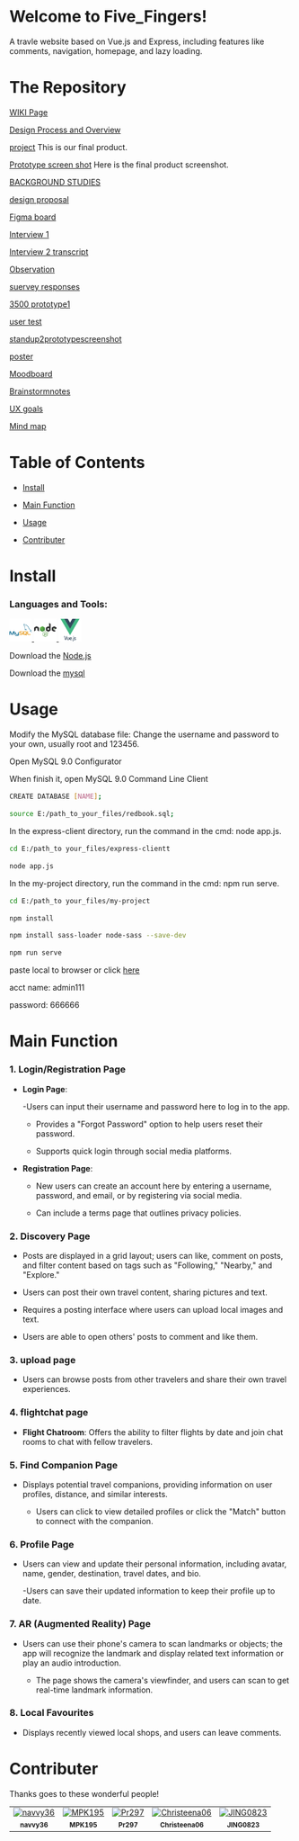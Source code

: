 # Welcome to Five_Fingers!
A travle website based on Vue.js and Express, including features like comments, navigation, homepage, and lazy loading.

# The Repository


[ WIKI Page](https://github.com/DECO-3500/Five_Fingers/wiki)

[ Design Process and Overview](https://github.com/DECO-3500/Five_Fingers/wiki/Design-Process-and-Overview)


[ project](https://github.com/DECO-3500/Five_Fingers/tree/main/project) This is our final product.

[ Prototype screen shot](https://github.com/DECO-3500/Five_Fingers/tree/main/Prototype%20screent%20shot) Here is the final product screenshot.

[ BACKGROUND STUDIES](https://github.com/DECO-3500/Five_Fingers/blob/main/BACKGROUND%20STUDIES.pdf)

[ design proposal](https://github.com/DECO-3500/Five_Fingers/blob/main/design%20proposal.pptx)

[ Figma board](https://github.com/DECO-3500/Five_Fingers/blob/main/Figma%20board.pdf)

[ Interview 1](https://github.com/DECO-3500/Five_Fingers/blob/main/Interview%201%20.docx)

[ Interview 2 transcript](https://github.com/DECO-3500/Five_Fingers/blob/main/Interview%202%20Transcript%20.pdf)

[ Observation](https://github.com/DECO-3500/Five_Fingers/blob/main/Observation.pdf)

[ suervey responses](https://github.com/DECO-3500/Five_Fingers/blob/main/SURVEY%20RESPONSES%20-%20GROUP%20PROJECT.docx)

[ 3500 prototype1](https://github.com/DECO-3500/Five_Fingers/blob/main/3500%20prototype1.pdf)

[ user test](https://github.com/DECO-3500/Five_Fingers/blob/main/User%20test.pdf)


[ standup2prototypescreenshot](https://github.com/DECO-3500/Five_Fingers/tree/main/standup2prototypescreenshot)

[ poster](https://github.com/DECO-3500/Five_Fingers/blob/main/Poster.jpg)

[ Moodboard](https://github.com/DECO-3500/Five_Fingers/blob/main/Moodboard.jfif)

[ Brainstormnotes](https://github.com/DECO-3500/Five_Fingers/blob/main/Brainstorm%20notes.docx)

[ UX goals](https://github.com/DECO-3500/Five_Fingers/blob/main/Ux%20Goals.docx)

[ Mind map](https://github.com/DECO-3500/Five_Fingers/blob/main/Mindmap.jfif)








# Table of Contents

- [Install](#install)

- [Main Function](#main-function)

- [Usage](#usage)

- [Contributer](#contributer)

# Install
<p align="left">
</p>

<h3 align="left">Languages and Tools:</h3>
<p align="left"> <a href="https://www.mysql.com/" target="_blank" rel="noreferrer"> <img src="https://raw.githubusercontent.com/devicons/devicon/master/icons/mysql/mysql-original-wordmark.svg" alt="mysql" width="40" height="40"/> </a> <a href="https://nodejs.org" target="_blank" rel="noreferrer"> <img src="https://raw.githubusercontent.com/devicons/devicon/master/icons/nodejs/nodejs-original-wordmark.svg" alt="nodejs" width="40" height="40"/> </a> <a href="https://vuejs.org/" target="_blank" rel="noreferrer"> <img src="https://raw.githubusercontent.com/devicons/devicon/master/icons/vuejs/vuejs-original-wordmark.svg" alt="vuejs" width="40" height="40"/> </a> </p>

 Download the [Node.js](https://nodejs.org/en/download/prebuilt-installer)

 Download the [mysql](https://dev.mysql.com/downloads/mysql/)

 # Usage
Modify the MySQL database file: Change the username and password to your own, usually root and 123456.

Open MySQL 9.0 Configurator 

When finish it, open MySQL 9.0 Command Line Client

```bash
CREATE DATABASE [NAME];
```

```bash
source E:/path_to_your_files/redbook.sql;
```

In the express-client directory, run the command in the cmd: node app.js.

```bash
cd E:/path_to your_files/express-clientt
```

```bash
node app.js
```

In the my-project directory, run the command in the cmd: npm run serve.

```bash
cd E:/path_to your_files/my-project
```

```bash
npm install
```

```bash
npm install sass-loader node-sass --save-dev
```

```bash
npm run serve
```

paste local to browser   or click [here](http://localhost:8080/)

acct name: admin111

password: 666666



# Main Function



### 1. Login/Registration Page
- **Login Page**:

	-Users can input their username and password here to log in to the app.

	- Provides a "Forgot Password" option to help users reset their password.

	- Supports quick login through social media platforms.

- **Registration Page**:

	- New users can create an account here by entering a username, password, and email, or by registering via social media.

	- Can include a terms page that outlines privacy policies.


### 2. Discovery Page

- Posts are displayed in a grid layout; users can like, comment on posts, and filter content based on tags such as "Following," "Nearby," and "Explore."

- Users can post their own travel content, sharing pictures and text.

- Requires a posting interface where users can upload local images and text.

- Users are able to open others' posts to comment and like them.

### 3. upload page

- Users can browse posts from other travelers and share their own travel experiences.

### 4. flightchat page

- **Flight Chatroom**: Offers the ability to filter flights by date and join chat rooms to chat with fellow travelers.

### 5. Find Companion Page

- Displays potential travel companions, providing information on user profiles, distance, and similar interests.
  
	- Users can click to view detailed profiles or click the "Match" button to connect with the companion.

	

### 6. Profile Page
- Users can view and update their personal information, including avatar, name, gender, destination, travel dates, and bio.

	-Users can save their updated information to keep their profile up to date.

### 7. AR (Augmented Reality) Page

- Users can use their phone's camera to scan landmarks or objects; the app will recognize the landmark and display related text information or play an audio introduction.

	- The page shows the camera's viewfinder, and users can scan to get real-time landmark information.

### 8. Local Favourites

- Displays recently viewed local shops, and users can leave comments.




 # Contributer

Thanks goes to these wonderful people!

<table>
  <tr>
    <td align="center">
      <a href="https://github.com/navvy36">
        <img src="https://github.com/navvy36.png" width="80" height="80" alt="navvy36"/>
      </a><br/>
      <sub><b>navvy36</b></sub><br/>
    </td>
    <td align="center">
      <a href="https://github.com/MPK195">
        <img src="https://github.com/MPK195.png" width="80" height="80" alt="MPK195"/>
      </a><br/>
      <sub><b>MPK195</b></sub><br/>
    </td>
    <td align="center">
      <a href="https://github.com/Pr297">
        <img src="https://github.com/Pr297.png" width="80" height="80" alt="Pr297"/>
      </a><br/>
      <sub><b>Pr297</b></sub><br/>
    </td>
    <td align="center">
      <a href="https://github.com/Christeena06">
        <img src="https://github.com/Christeena06.png" width="80" height="80" alt="Christeena06"/>
      </a><br/>
      <sub><b>Christeena06</b></sub><br/>
    </td>
    <td align="center">
      <a href="https://github.com/JING0823">
        <img src="https://github.com/JING0823.png" width="80" height="80" alt="JING0823"/>
      </a><br/>
      <sub><b>JING0823</b></sub><br/>
    </td>
  </tr>
</table>
